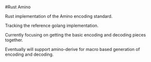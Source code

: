 #Rust Amino

Rust implementation of the Amino encoding standard.

Tracking the reference golang implementation.

Currently focusing on getting the basic encoding and decoding pieces together.

Eventually will support amino-derive for macro based generation of encoding and decoding.